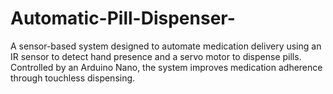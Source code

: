 # Automatic-Pill-Dispenser-
A sensor-based system designed to automate medication delivery using an IR sensor to detect hand presence and a servo motor to dispense pills. Controlled by an Arduino Nano, the system improves medication adherence through touchless dispensing.
